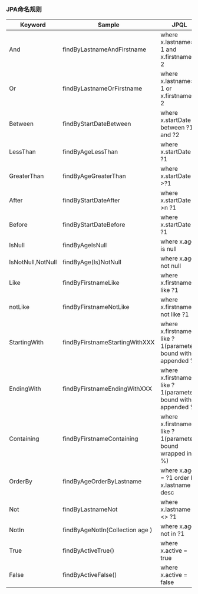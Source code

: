 ### JPA命名规则

| Keyword           | Sample                          | JPQL                                                       |
| ----------------- | ------------------------------- | ---------------------------------------------------------- |
| And               | findByLastnameAndFirstname      | where x.lastname=?1 and x.firstname=?2                     |
| Or                | findByLastnameOrFirstname       | where x.lastname=?1 or x.firstname=?2                      |
| Between           | findByStartDateBetween          | where x.startDate between ?1 and ?2                        |
| LessThan          | findByAgeLessThan               | where x.startDate < ?1                                     |
| GreaterThan       | findByAgeGreaterThan            | where x.startDate >?1                                      |
| After             | findByStartDateAfter            | where x.startDate >n ?1                                    |
| Before            | findByStartDateBefore           | where x.startDate < ?1                                     |
| IsNull            | findByAgeIsNull                 | where x.age is null                                        |
| IsNotNull,NotNull | findByAge(Is)NotNull            | where x.age not null                                       |
| Like              | findByFirstnameLike             | where x.firstname like ?1                                  |
| notLike           | findByFirstnameNotLike          | where x.firstname not like ?1                              |
| StartingWith      | findByFirstnameStartingWithXXX  | where x.firstname like ?1(parameter bound with appended %) |
| EndingWith        | findByFirstnameEndingWithXXX    | where x.firstname like ?1(parameter bound with appended %) |
| Containing        | findByFirstnameContaining       | where x.firstname like ?1(parameter bound wrapped in %)    |
| OrderBy           | findByAgeOrderByLastname        | where x.age = ?1 order by x.lastname desc                  |
| Not               | findByLastnameNot               | where x.lastname <> ?1                                     |
| NotIn             | findByAgeNotIn(Collection age ) | where x.age not in ?1                                      |
| True              | findByActiveTrue()              | where x.active = true                                      |
| False             | findByActiveFalse()             | where x.active = false                                     |


